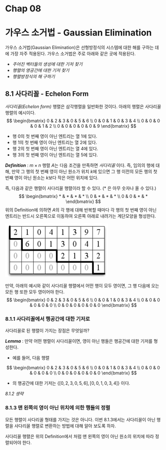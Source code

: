 # Chap 08

# 가우스 소거법 - Gaussian Elimination

가우스 소거법(Gaussian Elimination)은 선형방정식의 시스템에 대한 해를 구하는 데에 가장 자주 적용된다. 가우스 소거법은 주로 아래와 같은 곳에 적용된다.

- *주어진 벡터들의 생성에 대한 기저 찾기*
- *행렬의 영공간에 대한 기저 찾기*
- *행렬방정식의 해 구하기*



## 8.1 사다리꼴 - Echelon Form

*사다리꼴(Echelon form)* 행렬은 삼각행렬을 일반화한 것이다. 아래의 행렬은 사다리꼴 행렬의 예시이다.
$$
\begin{bmatrix} 0 & 2 & 3 & 0 & 5 & 6 \\ 0 & 0 & 1 & 0 & 3 & 4 \\ 0 & 0 & 0 & 0 & 1 & 2 \\ 0 & 0 & 0 & 0 & 0 & 9 \end{bmatrix}
$$

- 행 $0$의 첫 번째 영이 아닌 엔트리는 열 $1$에 있다.
- 행 $1$의 첫 번째 영이 아닌 엔트리는 열 $2$에 있다.
- 행 $2$의 첫 번째 영이 아닌 엔트리는 열 $4$에 있다.
- 행 $3$의 첫 번째 영이 아닌 엔트리는 열 $5$에 있다.



***Definition*** : $m \times n$ 행렬 $A$는 다음 조건을 만족하면 *사다리꼴* 이다. 즉, 임의의 행에 대해, 만약 그 행의 첫 번째 영이 아닌 원소가 위치 $k$에 있으면 그 행 이전의 모든 행의 첫 번째 영이 아닌 원소는 $k$보다 작은 어떤 위치에 있다. <br />

즉, 다음과 같은 행렬이 사다리꼴 행렬이라 할 수 있다. ($*$ 은 아무 숫자나 올 수 있다.)
$$
\begin{bmatrix} * & * & * & * \\ 0 & * & * & * \\ 0 & 0 & * & * \end{bmatrix}
$$
위의 Definition에 의하면 $A$의 각 행에 대해 반복할 때마다 각 행의 첫 번째 영이 아닌 엔트리는 반드시 오른쪽으로 이동하여 오른쪽 아래로 내려가는 계단모양을 형성한다.

![](./images/echelon01.PNG)

만약, 아래의 예시와 같이 사다리꼴 행렬에서 어떤 행이 모두 영이면, 그 행 다음에 오는 모든 행 또한 모두 영이어야 한다.
$$
\begin{bmatrix} 0 & 2 & 3 & 0 & 5 & 6 \\ 0 & 0 & 1 & 0 & 3 & 4 \\ 0 & 0 & 0 & 0 & 0 & 0 \\ 0 & 0 & 0 & 0 & 0 & 0 \end{bmatrix}
$$


### 8.1.1 사다리꼴에서 행공간에 대한 기저로

사다리꼴로 된 행렬이 가지는 장점은 무엇일까? <br />

***Lemma*** : 만약 어떤 행렬이 사다리꼴이면, 영이 아닌 행들은 행공간에 대한 기저를 형성한다. 

- 예를 들어, 다음 행렬

$$
\begin{bmatrix} 0 & 2 & 3 & 0 & 5 & 6 \\ 0 & 0 & 1 & 0 & 3 & 4 \\ 0 & 0 & 0 & 0 & 0 & 0 \\ 0 & 0 & 0 & 0 & 0 & 0 \end{bmatrix}
$$

- 의 행공간에 대한 기저는 $\{[0, 2, 3, 0, 5, 6], [0,0,1,0,3,4]\}$ 이다.



*8.1.2 생략*

### 8.1.3 맨 왼쪽의 영이 아닌 위치에 의한 행들의 정렬

모든 행렬이 사다리꼴 형태를 가지는 것은 아니다. 이번 8.1.3에서는 사다리꼴이 아닌 행렬을 사다리꼴 행렬로 변환하는 방법에 대해 알아 보도록 하자. <br />

사다리꼴 행렬은 위의 Definition에서 처럼 맨 왼쪽의 영이 아닌 원소의 위치에 따라 정렬되어야 한다.